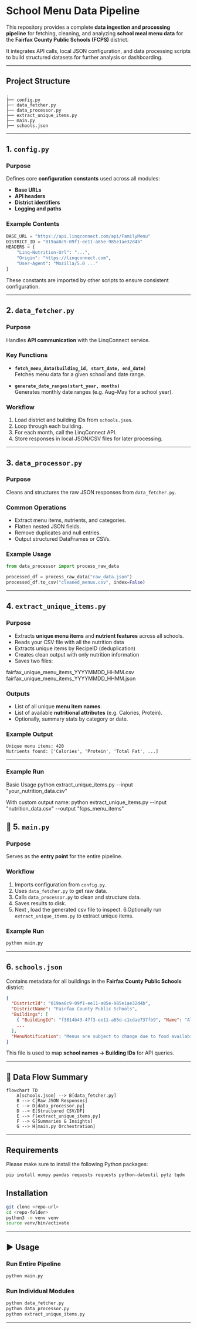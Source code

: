 # School Menu Data Pipeline

This repository provides a complete **data ingestion and processing pipeline** for fetching, cleaning, and analyzing **school meal menu data** for the **Fairfax County Public Schools (FCPS)** district.  

It integrates API calls, local JSON configuration, and data processing scripts to build structured datasets for further analysis or dashboarding.

---

##  Project Structure

```
.
├── config.py
├── data_fetcher.py
├── data_processor.py
├── extract_unique_items.py
├── main.py
├── schools.json
```

---

##  1. `config.py`

### Purpose
Defines core **configuration constants** used across all modules:
- **Base URLs**
- **API headers**
- **District identifiers**
- **Logging and paths**

### Example Contents
```python
BASE_URL = "https://api.linqconnect.com/api/FamilyMenu"
DISTRICT_ID = "019aa8c9-09f1-ee11-a85e-985e1ae32d4b"
HEADERS = {
    "Linq-Nutrition-Url": "...",
    "Origin": "https://linqconnect.com",
    "User-Agent": "Mozilla/5.0 ..."
}
```

These constants are imported by other scripts to ensure consistent configuration.

---

##  2. `data_fetcher.py`

### Purpose
Handles **API communication** with the LinqConnect service.

### Key Functions
- **`fetch_menu_data(building_id, start_date, end_date)`**  
  Fetches menu data for a given school and date range.

- **`generate_date_ranges(start_year, months)`**  
  Generates monthly date ranges (e.g. Aug–May for a school year).

### Workflow
1. Load district and building IDs from `schools.json`.
2. Loop through each building.
3. For each month, call the LinqConnect API.
4. Store responses in local JSON/CSV files for later processing.

---

##  3. `data_processor.py`

### Purpose
Cleans and structures the raw JSON responses from `data_fetcher.py`.

### Common Operations
- Extract menu items, nutrients, and categories.
- Flatten nested JSON fields.
- Remove duplicates and null entries.
- Output structured DataFrames or CSVs.

### Example Usage
```python
from data_processor import process_raw_data

processed_df = process_raw_data("raw_data.json")
processed_df.to_csv("cleaned_menus.csv", index=False)
```

---

##  4. `extract_unique_items.py`

### Purpose
- Extracts **unique menu items** and **nutrient features** across all schools.
- Reads your CSV file with all the nutrition data
- Extracts unique items by RecipeID (deduplication)
- Creates clean output with only nutrition information
- Saves two files:

fairfax_unique_menu_items_YYYYMMDD_HHMM.csv
fairfax_unique_menu_items_YYYYMMDD_HHMM.json

### Outputs
- List of all unique **menu item names**.
- List of available **nutritional attributes** (e.g. Calories, Protein).
- Optionally, summary stats by category or date.

### Example Output
```text
Unique menu items: 420
Nutrients found: ['Calories', 'Protein', 'Total Fat', ...]
```

---
### Example Run

Basic Usage 
python extract_unique_items.py --input "your_nutrition_data.csv"

With custom output name:
python extract_unique_items.py --input "nutrition_data.csv" --output "fcps_menu_items"

## 🚀 5. `main.py`

### Purpose
Serves as the **entry point** for the entire pipeline.

### Workflow
1. Imports configuration from `config.py`.
2. Uses `data_fetcher.py` to get raw data.
3. Calls `data_processor.py` to clean and structure data.
4. Saves results to disk.
5. Next , load the generated csv file to inspect.
6.Optionally run  `extract_unique_items.py` to extract  unique items.

### Example Run
```bash
python main.py
```

---

##  6. `schools.json`

Contains metadata for all buildings in the **Fairfax County Public Schools** district:

```json
{
  "DistrictId": "019aa8c9-09f1-ee11-a85e-985e1ae32d4b",
  "DistrictName": "Fairfax County Public Schools",
  "Buildings": [
    { "BuildingId": "f3814b43-47f3-ee11-a85d-c1cdae737fb9", "Name": "Aldrin Elementary" },
    ...
  ],
  "MenuNotification": "Menus are subject to change due to food availability..."
}
```

This file is used to map **school names → Building IDs** for API queries.

---

## 🧠 Data Flow Summary

```mermaid
flowchart TD
    A[schools.json] --> B[data_fetcher.py]
    B --> C[Raw JSON Responses]
    C --> D[data_processor.py]
    D --> E[Structured CSV/DF]
    E --> F[extract_unique_items.py]
    F --> G[Summaries & Insights]
    G --> H[main.py Orchestration]
```

---
## Requirements

Please make sure to install the following Python packages:

```bash
pip install numpy pandas requests requests python-dateutil pytz tqdm
```

##  Installation

```bash
git clone <repo-url>
cd <repo-folder>
python3 -m venv venv
source venv/bin/activate
```

---

## ▶ Usage

### Run Entire Pipeline
```bash
python main.py
```

### Run Individual Modules
```bash
python data_fetcher.py
python data_processor.py
python extract_unique_items.py
```

---




